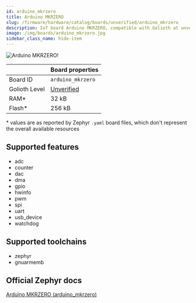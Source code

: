 ```yaml
---
id: arduino_mkrzero
title: Arduino MKRZERO
slug: /firmware/hardware/catalog/boards/unverified/arduino_mkrzero
description: IoT board Arduino MKRZERO, compatible with Golioth at unverified level.
image: /img/boards/arduino_mkrzero.jpg
sidebar_class_name: hide-item
---
```


[//]: # (This is an auto-generated file, do not edit! Changes to it will be lost upon re-generation)

![Arduino MKRZERO!](/img/boards/arduino_mkrzero.jpg "Arduino MKRZERO")

|                | Board properties     |
| -------------  | -------------------- |
| Board ID       | `arduino_mkrzero` |
| Golioth Level  | [Unverified](/firmware/hardware#unverified-boards) |
| RAM*           | 32 kB |
| Flash*         | 256 kB |

\* values are as reported by Zephyr `.yaml` board files, which don't represent the overall available resources



## Supported features

* adc
* counter
* dac
* dma
* gpio
* hwinfo
* pwm
* spi
* uart
* usb_device
* watchdog

## Supported toolchains

* zephyr
* gnuarmemb

## Official Zephyr docs

[Arduino MKRZERO (arduino_mkrzero)](https://docs.zephyrproject.org/latest/boards/arduino/mkrzero/doc/index.html)
